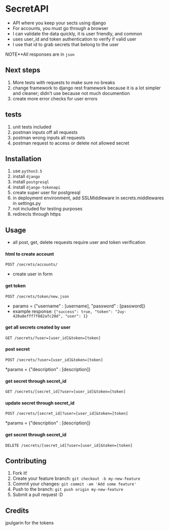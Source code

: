 # SecretAPI

* API where you keep your sects using django
* For accounts, you must go through a browser
* I can validate the data quickly, it is user friendly, and common
* uses user_id and token authentication to verify if valid user
* I use that id to grab secrets that belong to the user


NOTE**All responses are in ```json```

## Next steps
1. More tests with requests to make sure no breaks
2. change framework to django rest framework because it is a lot simpler and cleaner; didn't use because not much documention
3. create more error checks for user errors

## tests
1. unit tests included
2. postman inputs off all requests
3. postman wrong inputs all requests
4. postman request to access or delete not allowed secret

## Installation

1. use ```python3.5```
2. install ```django```
3. install ```postgresql```
4. install ```django-tokenapi```
5. create super user for postgresql
6. in deployment environment, add SSLMiddleware in secrets.middlewares in settings.py
7. not included  for testing purposes
8. redirects through https

## Usage
* all post, get, delete requests require user and token verification


#### html to create account
```
POST /secrets/accounts/
```
* create user in form

#### get token
```
POST /secrets/token/new.json
```
* params = {"username" : [username], "password" : [password]}
* example response: ```{"success": true, "token": "2uy-420a8efff7f882afc20d", "user": 1}```

#### get all secrets created by user
```
GET /secrets/?user=[user_id]&token=[token]
```

#### post secret 
```
POST /secrets/?user=[user_id]&token=[token]
```
*params = {"description" : [description]}

#### get secret through secret_id
```
GET /secrets/[secret_id]?user=[user_id]&token=[token]
```

#### update secret through secret_id
```
POST /secrets/[secret_id]?user=[user_id]&token=[token]
```
*params = {"description" : [description]}

#### get secret through secret_id
```
DELETE /secrets/[secret_id]?user=[user_id]&token=[token]
```


## Contributing

1. Fork it!
2. Create your feature branch: `git checkout -b my-new-feature`
3. Commit your changes: `git commit -am 'Add some feature'`
4. Push to the branch: `git push origin my-new-feature`
5. Submit a pull request :D

## Credits

jpulgarin for the tokens
